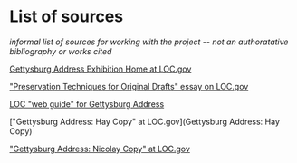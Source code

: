 List of sources
=============
*informal list of sources for working with the project -- not an authoratative bibliography or works cited*

[Gettysburg Address Exhibition Home at LOC.gov](https://www.loc.gov/exhibits/gettysburg-address/)

["Preservation Techniques for Original Drafts" essay on LOC.gov](https://www.loc.gov/exhibits/gettysburg-address/preservation.html)

[LOC "web guide" for Gettysburg Address](https://www.loc.gov/rr/program/bib/ourdocs/Gettysburg.html)

["Gettysburg Address: Hay Copy" at LOC.gov](Gettysburg Address: Hay Copy)

["Gettysburg Address: Nicolay Copy" at LOC.gov](https://www.loc.gov/item/mal4356500/)
